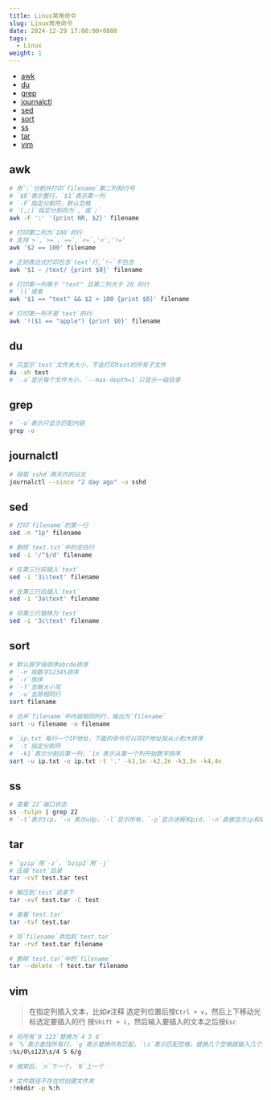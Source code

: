 ```yaml
---
title: Linux常用命令
slug: Linux常用命令
date: 2024-12-29 17:00:00+0800
tags:
  - Linux
weight: 1
---
```


- [awk](#awk)
- [du](#du)
- [grep](#grep)
- [journalctl](#journalctl)
- [sed](#sed)
- [sort](#sort)
- [ss](#ss)
- [tar](#tar)
- [vim](#vim)

## awk

```bash
# 用`:`分割并打印`filename`第二列和行号
# `$0`表示整行，`$1`表示第一列
# `-F`指定分割符，默认空格
# `[,;]`指定分割符为`,`或`;`
awk -F ':' '{print NR, $2}' filename

# 打印第二列为`100`的行
# 支持`>`,`>=`,`==`,`<=`,'<','!='
awk '$2 == 100' filename

# 正则表达式打印包含`text`行,`!~`不包含
awk '$1 ~ /text/ {print $0}' filename

# 打印第一列等于 "text" 且第二列大于 20 的行
# `||`或者
awk '$1 == "text" && $2 > 100 {print $0}' filename

# 打印第一列不是`text`的行
awk '!($1 == "apple") {print $0}' filename
```

## du

```bash
# 只显示`test`文件夹大小，不会打印test的所有子文件
du -sh test
# `-a`显示每个文件大小，`--max-depth=1`只显示一级目录
```

## grep

```bash
# `-o`表示只显示匹配内容
grep -o
```

## journalctl

```bash
# 获取`sshd`两天内的日志
journalctl --since "2 day ago" -u sshd
```

## sed

```bash
# 打印`filename`的第一行
sed -n "1p" filename

# 删除`text.txt`中的空白行
sed -i '/^$/d' filename

# 在第三行前插入`text`
sed -i '3i\text' filename

# 在第三行后插入`text`
sed -i '3a\text' filename

# 将第三行替换为`text`
sed -i '3c\text' filename
```

## sort

```bash
# 默认按字母顺序abcde排序
# `-n`按数字12345排序
# `-r`倒序
# `-f`忽略大小写
# `-u`去除相同行
sort filename

# 合并`filename`中内容相同的行，输出为`filename`
sort -u filename -o filename

# `ip.txt`每行一个IP地址，下面的命令可以将IP地址按从小到大排序
# `-t`指定分割符
# `-k1`表示分割后第一列，`1n`表示从第一个列开始数字排序
sort -u ip.txt -o ip.txt -t '.' -k1,1n -k2,2n -k3,3n -k4,4n
```

## ss

```bash
# 查看`22`端口状态
ss -tulpn | grep 22
# `-t`表示tcp，`-u`表示udp，`-l`显示所有，`-p`显示进程和pid，`-n`直接显示ip和端口
```

## tar

```bash
# `gzip`用`-z`，`bzip2`用`-j`
# 压缩`test`目录
tar -cvf test.tar test

# 解压到`test`目录下
tar -xvf test.tar -C test

# 查看`test.tar`
tar -tvf test.tar

# 将`filename`添加到`test.tar`
tar -rvf test.tar filename

# 删除`test.tar`中的`filename`
tar --delete -f test.tar filename
```

## vim

> 在指定列插入文本，比如`#`注释
> 选定列位置后按`Ctrl + v`，然后上下移动光标选定要插入的行
> 按`Shift + i`，然后输入要插入的文本之后按`Esc`

```bash
# 将所有`0 123`替换为`4 5 6`
# `%`表示查找所有行，`g`表示替换所有匹配，`\s`表示匹配空格，替换几个空格就输入几个空格
:%s/0\s123\s/4 5 6/g

# 搜索后，`n`下一个，`N`上一个

# 文件路径不存在时创建文件夹
:!mkdir -p %:h
```
